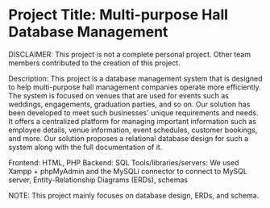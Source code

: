 # Project Title: Multi-purpose Hall Database Management

DISCLAIMER: This project is not a complete personal project. Other team members contributed to the creation of this project.

Description:
This project is a database management system that is designed to help multi-purpose hall management companies operate more efficiently. The system is focused on venues that are used for events such as weddings, engagements, graduation parties, and so on. 
Our solution has been developed to meet such businesses' unique requirements and needs. It offers a centralized platform for managing important information such as employee details, venue information, event schedules, customer bookings, and more. Our 
solution proposes a relational database design for such a system along with the full documentation of it.


Frontend: HTML, PHP
Backend: SQL
Tools/libraries/servers:
We used Xampp + phpMyAdmin and the MySQLi connector to connect to MySQL server, Entity-Relationship Diagrams (ERDs), schemas

NOTE: This project mainly focuses on database design, ERDs, and schema.
